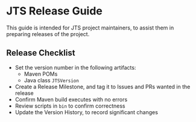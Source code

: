 # JTS Release Guide

This guide is intended for JTS project maintainers, 
to assist them in preparing releases of the project.

## Release Checklist

* Set the version number in the following artifacts:
  * Maven POMs
  * Java class `JTSVersion`
* Create a Release Milestone, and tag it to Issues and PRs wanted in the release
* Confirm Maven build executes with no errors
* Review scripts in `bin` to confirm correctness
* Update the Version History, to record significant changes

